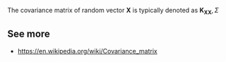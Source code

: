 
The covariance matrix of random vector $\mathbf{X}$ is typically denoted as $\mathbf{K_{XX}},  \Sigma$ 

## See more
- https://en.wikipedia.org/wiki/Covariance_matrix
